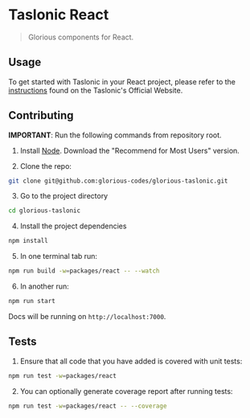 # Taslonic React
> Glorious components for React.

## Usage

To get started with Taslonic in your React project, please refer to the [instructions](https://taslonic.com/react) found on the Taslonic's Official Website.

## Contributing

**IMPORTANT**: Run the following commands from repository root.

1. Install [Node](https://nodejs.org/en/). Download the "Recommend for Most Users" version.

2. Clone the repo:
``` bash
git clone git@github.com:glorious-codes/glorious-taslonic.git
```

3. Go to the project directory
``` bash
cd glorious-taslonic
```

4. Install the project dependencies
``` bash
npm install
```

5. In one terminal tab run:
``` bash
npm run build -w=packages/react -- --watch
```

6. In another run:
``` bash
npm run start
```

Docs will be running on `http://localhost:7000`.

## Tests

1. Ensure that all code that you have added is covered with unit tests:
``` bash
npm run test -w=packages/react
```

2. You can optionally generate coverage report after running tests:
``` bash
npm run test -w=packages/react -- --coverage
```
